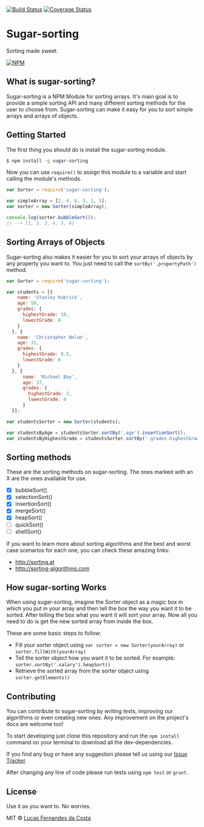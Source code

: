 [![Build Status](https://travis-ci.org/lucasfcosta/sugar-sorting.svg)](https://travis-ci.org/lucasfcosta/sugar-sorting) [![Coverage Status](https://coveralls.io/repos/lucasfcosta/sugar-sorting/badge.svg)](https://coveralls.io/r/lucasfcosta/sugar-sorting)

Sugar-sorting
===========
Sorting made sweet.

[![NPM](https://nodei.co/npm/sugar-sorting.png?downloads=true&downloadRank=true&stars=true)](https://nodei.co/npm/sugar-sorting/)

## What is sugar-sorting?
Sugar-sorting is a NPM Module for sorting arrays. It's main goal is to provide a simple sorting API and many different sorting methods for the user to choose from.
Sugar-sorting can make it easy for you to sort simple arrays and arrays of objects.


## Getting Started

The first thing you should do is install the sugar-sorting module.

```sh
$ npm install -g sugar-sorting
```

Now you can use `require()` to assign this module to a variable and start calling the module's methods.

```js
var Sorter = require('sugar-sorting');

var simpleArray = [2, 4, 6, 3, 1, 5];
var sorter = new Sorter(simpleArray);

console.log(sorter.bubbleSort());
// --> [1, 2, 3, 4, 5, 6]
```


## Sorting Arrays of Objects

Sugar-sorting also makes it easier for you to sort your arrays of objects by any property you want to. You just need to call the `sortBy('.propertyPath')` method.

```js
var Sorter = require('sugar-sorting');

var students = [{
    name: 'Stanley Kubrick',
    age: 50,
    grades: {
      highestGrade: 10,
      lowestGrade: 8
    }
  }, {
    name: 'Christopher Nolan',
    age: 31,
    grades: {
      highestGrade: 8.5,
      lowestGrade: 6
    }
  }, {
      name: 'Michael Bay',
      age: 37,
      grades: {
        highestGrade: 2,
        lowestGrade: 0
      }
  }];

var studentsSorter = new Sorter(students);

var studentsByAge = studentsSorter.sortBy('.age').insertionSort();
var studentsByHighestGrade = studentsSorter.sortBy('.grades.highestGrade').bubbleSort();
```


## Sorting methods

These are the sorting methods on sugar-sorting. The ones marked with an X are the ones available for use.

- [x] bubbleSort()
- [x] selectionSort()
- [x] insertionSort()
- [x] mergeSort()
- [x] heapSort()
- [ ] quickSort()
- [ ] shellSort()

If you want to learn more about sorting algorithms and the best and worst case scenarios for each one, you can check these amazing links:
* http://sorting.at
* http://sorting-algorithms.com


## How sugar-sorting Works

When using sugar-sorting, imagine the Sorter object as a magic box in which you put in your array and then tell the box the way you want it to be sorted. After telling the box what you want it will sort your array. Now all you need to do is get the new sorted array from inside the box.


These are some basic steps to follow:
* Fill your sorter object using `var sorter = new Sorter(yourArray)` or `sorter.fillWith(yourArray)`
* Tell the sorter object how you want it to be sorted. For example: `sorter.sortBy('.salary').heapSort()`
* Retrieve the sorted array from the sorter object using `sorter.getElements()`

## Contributing

You can contribute to sugar-sorting by writing tests, improving our algorithms or even creating new ones.
Any improvement on the project's docs are welcome too!

To start developing just clone this repository and run the `npm install` command on your terminal to download all the dev-dependencies.

If you find any bug  or have any suggestion please tell us using our [Issue Tracker](https://github.com/lucasfcosta/sugar-sorting/issues).

After changing any line of code please run tests using `npm test` or `grunt`.

## License

Use it as you want to. No worries.

MIT © [Lucas Fernandes da Costa](http://github.com/lucasfcosta)
